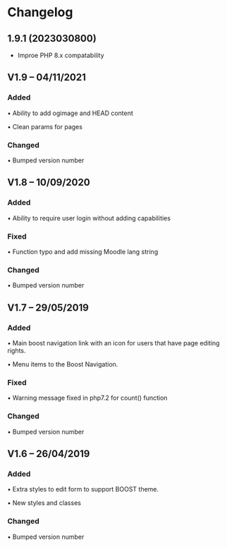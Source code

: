 # Changelog

## 1.9.1 (2023030800)
 - Improe PHP 8.x compatability
 
## V1.9 – 04/11/2021
### Added
•	Ability to add ogimage and HEAD content

•	Clean params for pages
### Changed
•	Bumped version number

## V1.8 – 10/09/2020
### Added
•	Ability to require user login without adding capabilities
### Fixed
•	Function typo and add missing Moodle lang string 
### Changed
•	Bumped version number

## V1.7 – 29/05/2019
### Added
•	Main boost navigation link with an icon for users that have page editing rights. 

•	Menu items to the Boost Navigation.
### Fixed
•	Warning message fixed in php7.2 for count() function
### Changed
•	Bumped version number

## V1.6 – 26/04/2019
### Added
•	Extra styles to edit form to support BOOST theme.

•	New styles and classes
### Changed
•	Bumped version number
